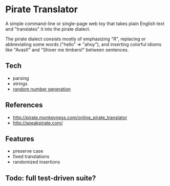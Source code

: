 # Pirate Translator

A simple command-line or single-page web toy that takes plain English text and "translates" it into the pirate dialect.

The pirate dialect consists mostly of emphasizing "R", replacing or abbreviating some words ("hello" => "ahoy"), and inserting colorful idioms like "Avast!" and "Shiver me timbers!" between sentences. 


## Tech

* parsing
* strings
* [random number generation](https://developer.mozilla.org/en-US/docs/Web/JavaScript/Reference/Global_Objects/Math/random)

## References

* http://pirate.monkeyness.com/online_pirate_translator
* http://speakpirate.com/

## Features

* preserve case
* fixed translations
* randomized insertions

## Todo: full test-driven suite?


